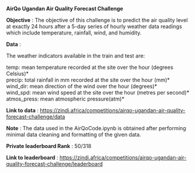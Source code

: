 **AirQo Ugandan Air Quality Forecast Challenge**

**Objective** : The objective of this challenge is to predict the air quality level at exactly 24 hours after a 5-day series of hourly weather data readings which include temperature, rainfall, wind, and humidity.

**Data** :

The weather indicators available in the train and test are:

temp: mean temperature recorded at the site over the hour (degrees Celsius)* <br>
precip: total rainfall in mm recorded at the site over the hour (mm)* <br>
wind_dir: mean direction of the wind over the hour (degrees)* <br>
wind_spd: mean wind speed at the site over the hour (metres per second)* <br>
atmos_press: mean atmospheric pressure(atm)* <br>

**Link to data** : https://zindi.africa/competitions/airqo-ugandan-air-quality-forecast-challenge/data

**Note** : The data used in the AirQoCode.ipynb is obtained after performing minimal data cleaning and formatting of the given data.

**Private leaderboard Rank** : 50/318

**Link to leaderboard** : https://zindi.africa/competitions/airqo-ugandan-air-quality-forecast-challenge/leaderboard
